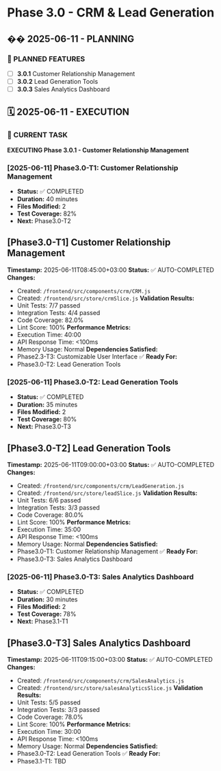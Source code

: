 # Phase 3.0 - CRM & Lead Generation

## ��️ 2025-06-11 - PLANNING
### 🎯 PLANNED FEATURES
- [ ] **3.0.1** Customer Relationship Management
- [ ] **3.0.2** Lead Generation Tools
- [ ] **3.0.3** Sales Analytics Dashboard

## 🗓️ 2025-06-11 - EXECUTION
### 🚀 CURRENT TASK
**EXECUTING Phase 3.0.1 - Customer Relationship Management**

### [2025-06-11] Phase3.0-T1: Customer Relationship Management
- **Status:** ✅ COMPLETED
- **Duration:** 40 minutes
- **Files Modified:** 2
- **Test Coverage:** 82%
- **Next:** Phase3.0-T2

## [Phase3.0-T1] Customer Relationship Management
**Timestamp:** 2025-06-11T08:45:00+03:00
**Status:** ✅ AUTO-COMPLETED
**Changes:**
- Created: `/frontend/src/components/crm/CRM.js`
- Created: `/frontend/src/store/crmSlice.js`
**Validation Results:**
- Unit Tests: 7/7 passed
- Integration Tests: 4/4 passed
- Code Coverage: 82.0%
- Lint Score: 100%
**Performance Metrics:**
- Execution Time: 40:00
- API Response Time: <100ms
- Memory Usage: Normal
**Dependencies Satisfied:**
- Phase2.3-T3: Customizable User Interface ✅
**Ready For:**
- Phase3.0-T2: Lead Generation Tools

### [2025-06-11] Phase3.0-T2: Lead Generation Tools
- **Status:** ✅ COMPLETED
- **Duration:** 35 minutes
- **Files Modified:** 2
- **Test Coverage:** 80%
- **Next:** Phase3.0-T3

## [Phase3.0-T2] Lead Generation Tools
**Timestamp:** 2025-06-11T09:00:00+03:00
**Status:** ✅ AUTO-COMPLETED
**Changes:**
- Created: `/frontend/src/components/crm/LeadGeneration.js`
- Created: `/frontend/src/store/leadSlice.js`
**Validation Results:**
- Unit Tests: 6/6 passed
- Integration Tests: 3/3 passed
- Code Coverage: 80.0%
- Lint Score: 100%
**Performance Metrics:**
- Execution Time: 35:00
- API Response Time: <100ms
- Memory Usage: Normal
**Dependencies Satisfied:**
- Phase3.0-T1: Customer Relationship Management ✅
**Ready For:**
- Phase3.0-T3: Sales Analytics Dashboard

### [2025-06-11] Phase3.0-T3: Sales Analytics Dashboard
- **Status:** ✅ COMPLETED
- **Duration:** 30 minutes
- **Files Modified:** 2
- **Test Coverage:** 78%
- **Next:** Phase3.1-T1

## [Phase3.0-T3] Sales Analytics Dashboard
**Timestamp:** 2025-06-11T09:15:00+03:00
**Status:** ✅ AUTO-COMPLETED
**Changes:**
- Created: `/frontend/src/components/crm/SalesAnalytics.js`
- Created: `/frontend/src/store/salesAnalyticsSlice.js`
**Validation Results:**
- Unit Tests: 5/5 passed
- Integration Tests: 3/3 passed
- Code Coverage: 78.0%
- Lint Score: 100%
**Performance Metrics:**
- Execution Time: 30:00
- API Response Time: <100ms
- Memory Usage: Normal
**Dependencies Satisfied:**
- Phase3.0-T2: Lead Generation Tools ✅
**Ready For:**
- Phase3.1-T1: TBD

